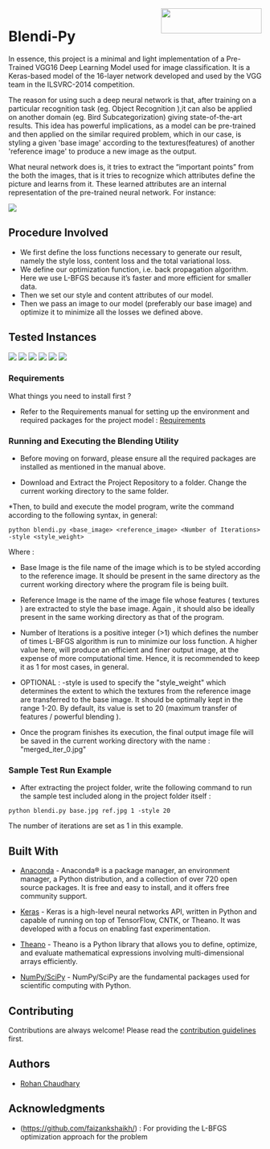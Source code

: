 
<img src="https://github.com/rohanrc1997/Blendi-Py/blob/master/blendipy.png" style="align:right" width=200px height=50px align="right">

# Blendi-Py


In essence, this project is a minimal and light implementation of a Pre-Trained VGG16 Deep Learning Model used for image classification. It is a Keras-based model of the 16-layer network developed and used by the VGG team in the ILSVRC-2014 competition.

The reason for using such a deep neural network is that, after training on a particular recognition task (eg. Object Recognition ),it can also be applied on another domain (eg. Bird Subcategorization) giving state-of-the-art results. This idea has powerful implications, as a model can be pre-trained and then applied on the similar required problem, which in our case, is styling a given 'base image' according to the textures(features)  of another 'reference image' to produce a new image as the output. 

What neural network does is, it tries to extract the “important points” from the both the images, that is it tries to recognize which attributes define the picture and learns from it. These learned attributes are an internal representation of the pre-trained neural network. For instance: 

<img src="https://github.com/rohanrc1997/Blendi-Py/blob/master/samples/comp/test2.jpg">

## Procedure Involved
* We first define the loss functions necessary to generate our result, namely the style loss, content loss and the total variational  loss.
* We define our optimization function, i.e. back propagation algorithm. Here we use L-BFGS because it’s faster and more efficient for smaller data.
* Then we set our style and content attributes of our model.
* Then we pass an image to our model (preferably our base image) and optimize it to minimize all the losses we defined above.

## Tested Instances
<img src="https://github.com/rohanrc1997/Blendi-Py/blob/master/samples/comp/test2.jpg">
<img src="https://github.com/rohanrc1997/Blendi-Py/blob/master/samples/comp/test1.jpg">
<img src="https://github.com/rohanrc1997/Blendi-Py/blob/master/samples/comp/test3.jpg">
<img src="https://github.com/rohanrc1997/Blendi-Py/blob/master/samples/comp/test5.jpg">
<img src="https://github.com/rohanrc1997/Blendi-Py/blob/master/samples/comp/test6.jpg">
<img src="https://github.com/rohanrc1997/Blendi-Py/blob/master/samples/comp/wgt.jpg">

### Requirements

What things you need to install first ?

* Refer to the Requirements manual for setting up the environment and required packages for the project model : [Requirements](https://github.com/rohanrc1997/Blendi-Py/blob/master/requirements) 


### Running and Executing the Blending Utility

* Before moving on forward, please ensure all the required packages are installed as mentioned in the manual above.

* Download and Extract the Project Repository to a folder. Change the current working directory to the same folder.

*Then, to build and execute the model program, write the command according to the following syntax, in general:

```
python blendi.py <base_image> <reference_image> <Number of Iterations> -style <style_weight>
```

Where :
* Base Image is the file name of the image which is to be styled according to the reference image. It should be present in the same directory as the current working directory where the program file is being built.
* Reference Image is the name of the image file whose features ( textures ) are extracted to style the base image. Again , it should also be ideally present in the same working directory as that of the program.
* Number of Iterations is a positive integer (>1) which defines the number of times L-BFGS algorithm is run to minimize our loss function. A higher value here, will produce an efficient and finer output image, at the expense of more computational time.
Hence, it is recommended  to keep it as 1 for most cases, in general.
* OPTIONAL : -style is used to specify the "style_weight" which determines the extent to which the textures from the reference image are transferred to the base image. It should be optimally kept in the range 1-20. By default, its value is set to 20 (maximum transfer of features / powerful blending ).

* Once the program finishes its execution, the final output image file will be saved in the current working directory with the name :
 "merged_iter_0.jpg"


### Sample Test Run Example

* After extracting the project folder, write the following command to run the sample test included along in the project folder itself :

```
python blendi.py base.jpg ref.jpg 1 -style 20

```
The number of iterations are set as 1 in this example.


## Built With

* [Anaconda](https://docs.continuum.io/anaconda/) - Anaconda® is a package manager, an environment manager, a Python distribution, and a collection of over 720 open source packages. It is free and easy to install, and it offers free community support.

* [Keras](https://keras.io/) - Keras is a high-level neural networks API, written in Python and capable of running on top of TensorFlow, CNTK, or Theano. It was developed with a focus on enabling fast experimentation.

* [Theano](http://deeplearning.net/software/theano/) - Theano is a Python library that allows you to define, optimize,
  and evaluate mathematical expressions involving multi-dimensional arrays efficiently.

* [NumPy/SciPy](https://docs.scipy.org/doc/) - NumPy/SciPy are the fundamental packages used for scientific computing with Python.

## Contributing

Contributions are always welcome! 
Please read the [contribution guidelines](https://github.com/rohanrc1997/Blendi-Py/blob/master/contribute.md) first.


## Authors

* [Rohan Chaudhary](https://github.com/rohanrc1997)

## Acknowledgments

* (https://github.com/faizankshaikh/) :  For providing the L-BFGS optimization approach for the problem
